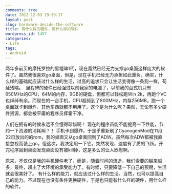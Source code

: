 ```yaml
---
comments: true
date: 2012-12-03 19:39:17
layout: post
slug: hardware-decide-the-software
title: 有什么样的硬件，用什么样的软件
wordpress_id: 1457
categories:
- Life
tags:
- Android
---
```


两年多前买的摩托罗拉的里程碑1代，现在竟然已经无力支撑go桌面这样庞大的软件了。虽然我很喜欢go桌面，但是，现在手机已经无力承担如此重负。确实，什么样的基础就应该过什么样的生活，过高的追求只会让生活变得像一条狗一样，苟延残喘。 <!-- more -->
里程碑的硬件已经强过以前我家的电脑了，以前我的台式机只有650MHz的CPU，64M的内存，9GB的硬盘，但都可以轻松跑Win 2k，再跑个VC也绰绰有余。而现在的一台手机，CPU超频到了800MHz，内存256MB，跑一个桌面就卡到爆炸，其他东西就都不用用了。这个是为什么呢？果然，无论有多少硬件资源，都会被平庸的程序员挥霍干净。




人们在拥有的时候永远不会懂得珍惜啊！ 现在的程序员能不能提高一下性能，节约一下资源的消耗啊？！
手机卡到爆炸，于是乎重新刷了CyanogenMod在11月22日放出的的rom，我的桌面又从go桌面回到了ADW。虽然每次ADW都被我直接忽视而装上go，但这次，我决定用一下它。突然发现，速度有了质的飞跃。开完程序回到桌面发现桌面没有被kill掉，这是多么的让人欣慰啊。




原来，不仅仅是我的手机硬件老了，而是，随着时间的流逝，我们索要的越来越多，最终，超出了大环境的承受能力了。有时候，只要降低一下自己的预期，生活就会很美好了。
有什么样的能力，就应该过什么样的生活。当然，也可以提高自己的能力。不过现在也没有条件更换硬件，于是也只能有什么样的硬件，用什么样的软件。



